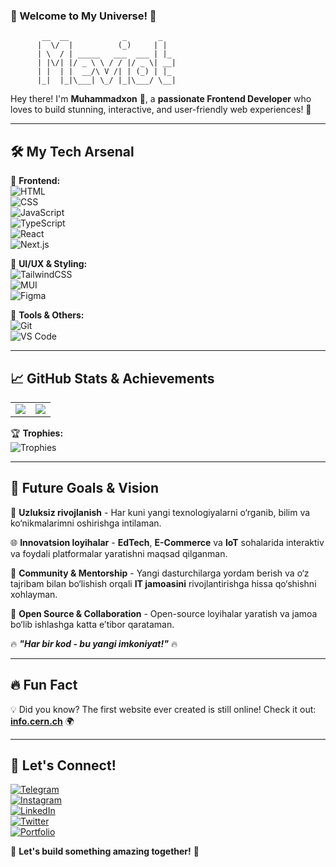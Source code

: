 ### 🌟 Welcome to My Universe! 🚀

```ascii
       __  __            _       _      
      |  \/  |          (_)     | |     
      | \  / | _____   ___  ___ | |_    
      | |\/| |/ _ \ \ / / |/ _ \| __|   
      | |  | |  __/\ V /| | (_) | |_    
      |_|  |_|\___| \_/ |_|\___/ \__|   
```

Hey there! I'm **Muhammadxon** 👋, a **passionate Frontend Developer** who loves to build stunning, interactive, and user-friendly web experiences! 🚀

---

## 🛠️ My Tech Arsenal

🚀 **Frontend:**  
![HTML](https://img.shields.io/badge/-HTML-E34F26?style=flat-square&logo=html5&logoColor=white)  
![CSS](https://img.shields.io/badge/-CSS-1572B6?style=flat-square&logo=css3&logoColor=white)  
![JavaScript](https://img.shields.io/badge/-JavaScript-F7DF1E?style=flat-square&logo=javascript&logoColor=black)  
![TypeScript](https://img.shields.io/badge/-TypeScript-3178C6?style=flat-square&logo=typescript&logoColor=white)  
![React](https://img.shields.io/badge/-React-61DAFB?style=flat-square&logo=react&logoColor=black)  
![Next.js](https://img.shields.io/badge/-Next.js-000000?style=flat-square&logo=next.js&logoColor=white)  

🎨 **UI/UX & Styling:**  
![TailwindCSS](https://img.shields.io/badge/-TailwindCSS-06B6D4?style=flat-square&logo=tailwindcss&logoColor=white)  
![MUI](https://img.shields.io/badge/-MUI-007FFF?style=flat-square&logo=mui&logoColor=white)  
![Figma](https://img.shields.io/badge/-Figma-F24E1E?style=flat-square&logo=figma&logoColor=white)  

🔧 **Tools & Others:**  
![Git](https://img.shields.io/badge/-Git-F05032?style=flat-square&logo=git&logoColor=white)  
![VS Code](https://img.shields.io/badge/-VS%20Code-007ACC?style=flat-square&logo=visualstudiocode&logoColor=white)  

---

## 📈 GitHub Stats & Achievements

<table>
<tr>
<td>
<img src="https://github-readme-stats.vercel.app/api?username=Muhammadxon2oo7&show_icons=true&theme=radical"/>
</td>
<td>
<img src="https://github-readme-streak-stats.herokuapp.com/?user=Muhammadxon2oo7&theme=radical"/>
</td>
</tr>
</table>

🏆 **Trophies:**  
![Trophies](https://github-profile-trophy.vercel.app/?username=Muhammadxon2oo7&theme=radical&margin-w=15&margin-h=15)  

---

## 🚀 Future Goals & Vision

🌱 **Uzluksiz rivojlanish** - Har kuni yangi texnologiyalarni o‘rganib, bilim va ko‘nikmalarimni oshirishga intilaman.  

🌐 **Innovatsion loyihalar** - **EdTech**, **E-Commerce** va **IoT** sohalarida interaktiv va foydali platformalar yaratishni maqsad qilganman.  

🤝 **Community & Mentorship** - Yangi dasturchilarga yordam berish va o‘z tajribam bilan bo‘lishish orqali **IT jamoasini** rivojlantirishga hissa qo‘shishni xohlayman.  

🌟 **Open Source & Collaboration** - Open-source loyihalar yaratish va jamoa bo‘lib ishlashga katta e’tibor qarataman.  

🔥 **_"Har bir kod - bu yangi imkoniyat!"_** 🔥  

---

## 🔥 Fun Fact
💡 Did you know? The first website ever created is still online! Check it out: [**info.cern.ch**](http://info.cern.ch/) 🌍  

---

## 🤝 Let's Connect!

[![Telegram](https://img.shields.io/badge/-Telegram-blue?style=flat-square&logo=telegram)](https://t.me/Mr_Muhammadxon)  
[![Instagram](https://img.shields.io/badge/-Instagram-E4405F?style=flat-square&logo=instagram&logoColor=white)](https://instagram.com/wd.human)  
[![LinkedIn](https://img.shields.io/badge/-LinkedIn-blue?style=flat-square&logo=linkedin)](https://www.linkedin.com/in/yourlinkedinprofile)  
[![Twitter](https://img.shields.io/badge/-Twitter-blue?style=flat-square&logo=twitter)](https://twitter.com/yourtwitterhandle)  
[![Portfolio](https://img.shields.io/badge/-Portfolio-black?style=flat-square&logo=web&logoColor=white)](https://yourportfolio.com)  

🚀 **Let's build something amazing together!** 🚀
